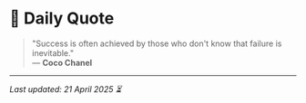 # 📜 Daily Quote

> "Success is often achieved by those who don't know that failure is inevitable."  
> — **Coco Chanel**

---

_Last updated: 21 April 2025 ⏳_
